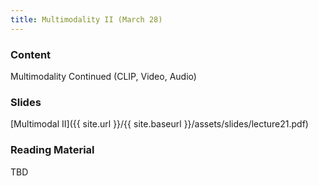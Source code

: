 ```yaml
---
title: Multimodality II (March 28)
---
```


### Content

Multimodality Continued (CLIP, Video, Audio)

### Slides
[Multimodal II]({{ site.url }}/{{ site.baseurl }}/assets/slides/lecture21.pdf)

### Reading Material 

TBD



